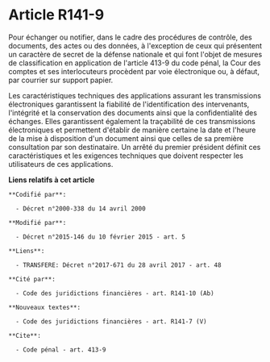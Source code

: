 # Article R141-9

Pour échanger ou notifier, dans le cadre des procédures de contrôle, des documents, des actes ou des données, à l'exception
de ceux qui présentent un caractère de secret de la défense nationale et qui font l'objet de mesures de classification en
application de l'article 413-9 du code pénal, la Cour des comptes et ses interlocuteurs procèdent par voie électronique ou, à
défaut, par courrier sur support papier. 

Les caractéristiques techniques des applications assurant les transmissions électroniques garantissent la fiabilité de
l'identification des intervenants, l'intégrité et la conservation des documents ainsi que la confidentialité des échanges.
Elles garantissent également la traçabilité de ces transmissions électroniques et permettent d'établir de manière certaine la
date et l'heure de la mise à disposition d'un document ainsi que celles de sa première consultation par son destinataire. Un
arrêté du premier président définit ces caractéristiques et les exigences techniques que doivent respecter les utilisateurs
de ces applications.

**Liens relatifs à cet article**

	**Codifié par**:

	  - Décret n°2000-338 du 14 avril 2000

	**Modifié par**:

	  - Décret n°2015-146 du 10 février 2015 - art. 5

	**Liens**:

	  - TRANSFERE: Décret n°2017-671 du 28 avril 2017 - art. 48

	**Cité par**:

	  - Code des juridictions financières - art. R141-10 (Ab)

	**Nouveaux textes**:

	  - Code des juridictions financières - art. R141-7 (V)

	**Cite**:

	  - Code pénal - art. 413-9
